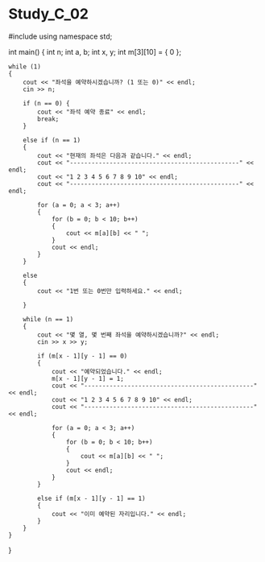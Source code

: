 # Study_C_02
#include <iostream>
using namespace std;

int main()
{
	int n;
	int a, b;
	int x, y;
	int m[3][10] = { 0 };


	while (1)
	{
		cout << "좌석을 예약하시겠습니까? (1 또는 0)" << endl;
		cin >> n;

		if (n == 0) {
			cout << "좌석 예약 종료" << endl;
			break;
		}

		else if (n == 1)
		{
			cout << "현재의 좌석은 다음과 같습니다." << endl;
			cout << "-----------------------------------------------" << endl;
			cout << "1 2 3 4 5 6 7 8 9 10" << endl;
			cout << "-----------------------------------------------" << endl;

			for (a = 0; a < 3; a++)
			{
				for (b = 0; b < 10; b++)
				{
					cout << m[a][b] << " ";
				}
				cout << endl;
			}
		}

		else
		{
			cout << "1번 또는 0번만 입력하세요." << endl;
			
		}

		while (n == 1)
		{
			cout << "몇 열, 몇 번째 좌석을 예약하시겠습니까?" << endl;
			cin >> x >> y;

			if (m[x - 1][y - 1] == 0)
			{
				cout << "예약되었습니다." << endl;
				m[x - 1][y - 1] = 1;
				cout << "-----------------------------------------------" << endl;
				cout << "1 2 3 4 5 6 7 8 9 10" << endl;
				cout << "-----------------------------------------------" << endl;

				for (a = 0; a < 3; a++)
				{
					for (b = 0; b < 10; b++)
					{
						cout << m[a][b] << " ";
					}
					cout << endl;
				}
			}

			else if (m[x - 1][y - 1] == 1)
			{
				cout << "이미 예약된 자리입니다." << endl;
			}
		}
	}
}
